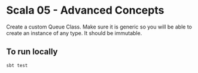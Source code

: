 # Scala 05 - Advanced Concepts

Create a custom Queue Class. Make sure it is generic so you will be able to create an instance of any type. It should be immutable.


## To run locally

`sbt test`